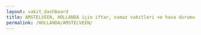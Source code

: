 ```yaml
---
layout: vakit_dashboard
title: AMSTELVEEN, HOLLANDA için iftar, namaz vakitleri ve hava durumu - ilçe/eyalet seç
permalink: /HOLLANDA/AMSTELVEEN/
---
```


<script type="text/javascript">
  var GLOBAL_COUNTRY = 'HOLLANDA';
  var GLOBAL_CITY = 'AMSTELVEEN';
  var GLOBAL_STATE = '';
  var lat = 72;
  var lon = 21;
</script>
